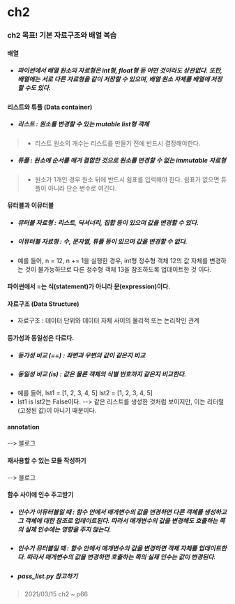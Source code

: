 # ch2
### ch2 목표! 기본 자료구조와 배열 복습

#### 배열
* <h5>파이썬에서 배열 원소의 자료형은 int형, float형 등 어떤 것이라도 상관없다. 또한, 배열에는 서로 다른 자료형을 같이 저장할 수 있으며, 배열 원소 자체를 배열에 저장할 수도 있다.</h5>

#### 리스트와 튜플 (Data container)
* <h5>리스트 : 원소를 변경할 수 있는 mutable list형 객체</h5>
> * 리스트 원소의 개수는 리스트를 만들기 전에 반드시 결정해야한다.
* <h5>튜플 : 원소에 순서를 매겨 결합한 것으로 원소를 변경할 수 없는 immutable 자료형</h5>
> * 원소가 1개인 경우 원소 뒤에 반드시 쉼표를 입력해야 한다. 쉼표가 없으면 튜플이 아니라 단순 변수로 여긴다.  


#### 뮤터블과 이뮤터블
* <h5>뮤터블 자료형 : 리스트, 딕셔너리, 집합 등이 있으며 값을 변경할 수 있다.</h5>
* <h5>이뮤터블 자료형 : 수, 문자열, 튜플 등이 있으며 값을 변경할 수 없다.</h5>
* 예를 들어, n = 12, n += 1을 실행한 경우, int형 정수형 객체 12의 값 자체를 변경하는 것이 불가능하므로 다른 정수형 객체 13을 참조하도록 업데이트한 것 이다.</h5>

#### 파이썬에서 =는 식(statement)가 아니라 문(expression)이다. 

#### 자료구조 (Data Structure)
* 자료구조 : 데이터 단위와 데이터 자체 사이의 물리적 또는 논리작인 관계

#### 등가성과 동일성은 다르다.
* <h5>등가성 비교 (==) : 좌변과 우변의 값이 같은지 비교</h5>
* <h5>동일성 비교 (is) : 값은 물론 객체의 식별 번호까지 같은지 비교한다.</h5>
* 예를 들어, lst1 = [1, 2, 3, 4, 5] lst2 = [1, 2, 3, 4, 5] 
* lst1 is lst2는 False이다. --> 같은 리스트를 생성한 것처럼 보이지만, 이는 리터럴(고정된 값)이 아니기 때문이다.

#### annotation
--> 블로그

#### 재사용할 수 있는 모듈 작성하기
--> 블로그

#### 함수 사이에 인수 주고받기
* <h5>인수가 이뮤터블일 때 : 함수 안에서 매개변수의 값을 변경하면 다른 객체를 생성하고 그 객체에 대한 참조로 업데이트된다. 따라서 매개변수의 값을 변경해도 호출하는 쪽의 실제 인수에는 영향을 주지 않는다.</h5>
* <h5>인수가 뮤터블일 때 : 함수 안에서 매개변수의 값을 변경하면 객체 자체를 업데이트한다. 따라서 매개변수의 값을 변경하면 호출하는 쪽의 실제 인수는 값이 변경된다.</h5>
* <h5>pass_list.py 참고하기</h5>

> 2021/03/15 ch2 ~ p66

